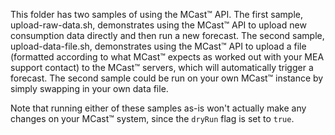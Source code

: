 This folder has two samples of using the MCast™ API. The first sample, upload-raw-data.sh, demonstrates using the MCast™ API to upload new consumption data directly and then run a new forecast. The second sample, upload-data-file.sh, demonstrates using the MCast™ API to upload a file (formatted according to what MCast™ expects as worked out with your MEA support contact) to the MCast™ servers, which will automatically trigger a forecast. The second sample could be run on your own MCast™ instance by simply swapping in your own data file.

Note that running either of these samples as-is won't actually make any changes on your MCast™ system, since the `dryRun` flag is set to `true`.
